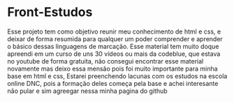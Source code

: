 # Front-Estudos

Esse projeto tem como objetivo reunir meu conhecimento de html e css, e deixar de forma resumida para qualquer um poder comprender e aprender o básico dessas linguagens de marcação.
Esse material tem muito doque apreendi em um curso de uns 30 vídeos ou mais da codeblue, que estava no youtube de forma gratuita, não consegui encontrar esse material novamente mas deixo essa mensão pois foi muito importante para minha base em html e css, Estarei preenchendo lacunas com os estudos na escola online DNC, pois a formação deles começa pela base e achei interesante não pular e sim agreegar nessa minha pagina do github
